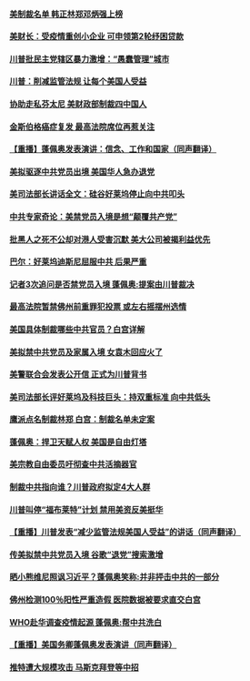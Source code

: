 #### [美制裁名单 韩正林郑邓炳强上榜](../pages/prog203/a102896525.md) 
#### [美财长：受疫情重创小企业 可申领第2轮纾困贷款](../pages/prog203/a102896519.md) 
#### [川普批民主党辖区暴力激增：“愚蠢管理”城市](../pages/prog203/a102896451.md) 
#### [川普：削减监管法规 让每个美国人受益](../pages/prog203/a102896315.md) 
#### [协助走私芬太尼 美财政部制裁四中国人](../pages/prog203/a102896286.md) 
#### [金斯伯格癌症复发 最高法院席位再惹关注](../pages/prog203/a102896260.md) 
#### [【重播】蓬佩奥发表演讲：信念、工作和国家（同声翻译）](../pages/prog203/a102896263.md) 
#### [美拟驱逐中共党员出境 美国华人急办退党](../pages/prog203/a102896235.md) 
#### [美司法部长讲话全文：硅谷好莱坞停止向中共叩头](../pages/prog203/a102896228.md) 
#### [中共专家奇论：美禁党员入境是想“颠覆共产党”](../pages/prog203/a102896216.md) 
#### [批黑人之死不公却对港人受害沉默 美大公司被揭利益优先](../pages/prog203/a102896206.md) 
#### [巴尔：好莱坞迪斯尼屈服中共 后果严重](../pages/prog203/a102896108.md) 
#### [记者3次追问是否禁党员入境 蓬佩奥:提案由川普裁决](../pages/prog203/a102896101.md) 
#### [最高法院暂禁佛州前重罪犯投票 或左右摇摆州选情](../pages/prog203/a102896086.md) 
#### [美国具体制裁哪些中共官员？白宫详解](../pages/prog203/a102895901.md) 
#### [美拟禁中共党员及家属入境 女袁木回应火了](../pages/prog203/a102895681.md) 
#### [美警联合会发表公开信 正式为川普背书](../pages/prog203/a102895672.md) 
#### [美司法部长评好莱坞及科技巨头：持双重标准 向中共低头](../pages/prog203/a102895589.md) 
#### [鹰派点名制裁林郑 白宫：制裁名单未定案](../pages/prog203/a102895519.md) 
#### [蓬佩奥：捍卫天赋人权 美国是自由灯塔](../pages/prog203/a102895606.md) 
#### [美宗教自由委员吁彻查中共活摘器官](../pages/prog203/a102895528.md) 
#### [制裁中共指向谁？川普政府拟定4大人群](../pages/prog203/a102895458.md) 
#### [川普叫停“福布莱特”计划 禁用美资反美挺华](../pages/prog203/a102895461.md) 
#### [【重播】川普发表“减少监管法规美国人受益”的讲话（同声翻译）](../pages/prog203/a102895455.md) 
#### [传美拟禁中共党员入境 谷歌“退党”搜索激增](../pages/prog203/a102895423.md) 
#### [晒小熊维尼照讽习近平？蓬佩奥笑称:并非抨击中共的一部分](../pages/prog203/a102895402.md) 
#### [佛州检测100％阳性严重造假 医院数据被要求直交白宫](../pages/prog203/a102895160.md) 
#### [WHO赴华调查疫情起源 蓬佩奥:帮中共洗白](../pages/prog203/a102895389.md) 
#### [【重播】美国务卿蓬佩奥发表演讲（同声翻译）](../pages/prog203/a102895383.md) 
#### [推特遭大规模攻击 马斯克拜登等中招](../pages/prog203/a102895369.md) 
